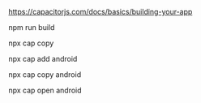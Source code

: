 https://capacitorjs.com/docs/basics/building-your-app

npm run build

npx cap copy

npx cap add android

npx cap copy android

npx cap open android
